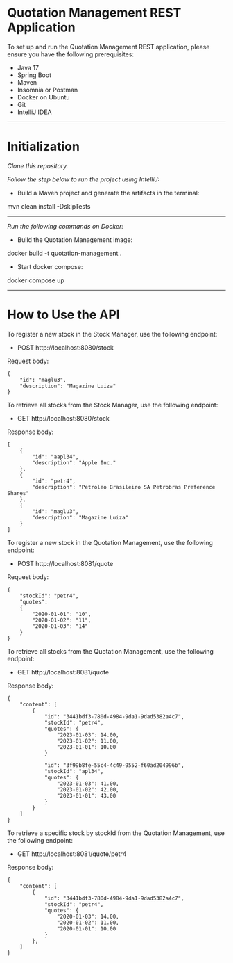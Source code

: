 # Quotation Management REST Application

To set up and run the Quotation Management REST application, please ensure you have the following prerequisites:

- Java 17
- Spring Boot
- Maven
- Insomnia or Postman
- Docker on Ubuntu
- Git
- IntelliJ IDEA

 ---

# Initialization

*Clone this repository.*

*Follow the step below to run the project using IntelliJ:*

- Build a Maven project and generate the artifacts in the terminal:

mvn clean install -DskipTests

---

*Run the following commands on Docker:*

- Build the Quotation Management image:

docker build -t quotation-management .

- Start docker compose:

docker compose up

---

# How to Use the API

To register a new stock in the Stock Manager, use the following endpoint:

- POST  http://localhost:8080/stock

Request body:

```
{
    "id": "maglu3", 
    "description": "Magazine Luiza" 
}

```

To retrieve all stocks from the Stock Manager, use the following endpoint:

- GET  http://localhost:8080/stock

Response body:

```
[
    {
        "id": "aapl34",
        "description": "Apple Inc."
    },
    {
        "id": "petr4",
        "description": "Petroleo Brasileiro SA Petrobras Preference Shares"
    },
    {
        "id": "maglu3", 
        "description": "Magazine Luiza" 
    }
]
```

To register a new stock in the Quotation Management, use the following endpoint:

- POST  http://localhost:8081/quote

Request body:

```
{ 
    "stockId": "petr4", 
    "quotes": 
    { 
        "2020-01-01": "10", 
        "2020-01-02": "11", 
        "2020-01-03": "14" 
    } 
}

```

To retrieve all stocks from the Quotation Management, use the following endpoint:

- GET  http://localhost:8081/quote

Response body:

```
{
    "content": [
        {
            "id": "3441bdf3-780d-4984-9da1-9dad5382a4c7",
            "stockId": "petr4",
            "quotes": {
                "2023-01-03": 14.00,
                "2023-01-02": 11.00,
                "2023-01-01": 10.00
            }
            
            "id": "3f99b8fe-55c4-4c49-9552-f60ad204996b",
            "stockId": "apl34",
            "quotes": {
                "2023-01-03": 41.00,
                "2023-01-02": 42.00,
                "2023-01-01": 43.00
            }
        }
    ]
}
```

To retrieve a specific stock by stockId from the Quotation Management, use the following endpoint:

- GET  http://localhost:8081/quote/petr4

Response body:

```
{
    "content": [
        {
            "id": "3441bdf3-780d-4984-9da1-9dad5382a4c7",
            "stockId": "petr4",
            "quotes": {
                "2020-01-03": 14.00,
                "2020-01-02": 11.00,
                "2020-01-01": 10.00
            }
        },
    ]
}
```
